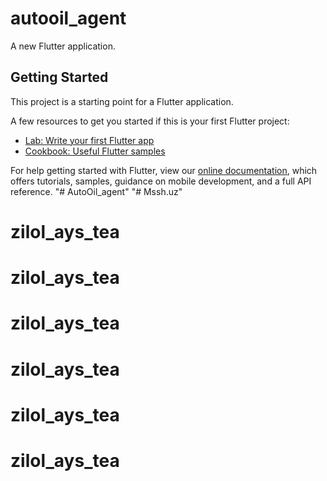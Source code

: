 # autooil_agent

A new Flutter application.

## Getting Started

This project is a starting point for a Flutter application.

A few resources to get you started if this is your first Flutter project:

- [Lab: Write your first Flutter app](https://flutter.dev/docs/get-started/codelab)
- [Cookbook: Useful Flutter samples](https://flutter.dev/docs/cookbook)

For help getting started with Flutter, view our
[online documentation](https://flutter.dev/docs), which offers tutorials,
samples, guidance on mobile development, and a full API reference.
"# AutoOil_agent" 
"# Mssh.uz" 
# zilol_ays_tea
# zilol_ays_tea
# zilol_ays_tea
# zilol_ays_tea
# zilol_ays_tea
# zilol_ays_tea
